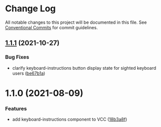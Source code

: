 # Change Log

All notable changes to this project will be documented in this file.
See [Conventional Commits](https://conventionalcommits.org) for commit guidelines.

## [1.1.1](https://github.com/visa/visa-chart-components/compare/@visa/keyboard-instructions@1.1.0...@visa/keyboard-instructions@1.1.1) (2021-10-27)


### Bug Fixes

* clarify keyboard-instructions button display state for sighted keyboard users ([be67b1a](https://github.com/visa/visa-chart-components/commit/be67b1ab1dd1d6320040419f6c356b2858ef43c4))





# 1.1.0 (2021-08-09)


### Features

* add keyboard-instructions component to VCC ([18b3a8f](https://github.com/visa/visa-chart-components/commit/18b3a8f80008146b7678af455ccfb3ffbf33a690))
